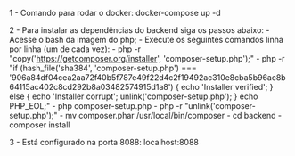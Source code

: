  1 - Comando para rodar o docker:
     docker-compose up -d

 2 - Para instalar as dependências do backend siga os passos abaixo:
     - Acesse o bash da imagem do php;
     - Execute os seguintes comandos linha por linha (um de cada vez):
     - php -r "copy('https://getcomposer.org/installer', 'composer-setup.php');"
     - php -r "if (hash_file('sha384', 'composer-setup.php') === '906a84df04cea2aa72f40b5f787e49f22d4c2f19492ac310e8cba5b96ac8b64115ac402c8cd292b8a03482574915d1a8') { echo 'Installer verified'; } else { echo 'Installer corrupt'; unlink('composer-setup.php'); } echo PHP_EOL;"
     - php composer-setup.php
     - php -r "unlink('composer-setup.php');"
     - mv composer.phar /usr/local/bin/composer
     - cd backend
     - composer install

 3 - Está configurado na porta 8088:
     localhost:8088
